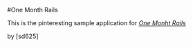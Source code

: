 #One Month Rails

This is the pinteresting sample application for
[*One Monht Rails*](http://onemonthrails.com)

by [sd625]